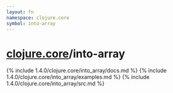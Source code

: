 ```yaml
---
layout: fn
namespace: clojure.core
symbol: into-array
---
```


# [clojure.core](../)/into-array

{% include 1.4.0/clojure.core/into_array/docs.md %}
{% include 1.4.0/clojure.core/into_array/examples.md %}
{% include 1.4.0/clojure.core/into_array/src.md %}

